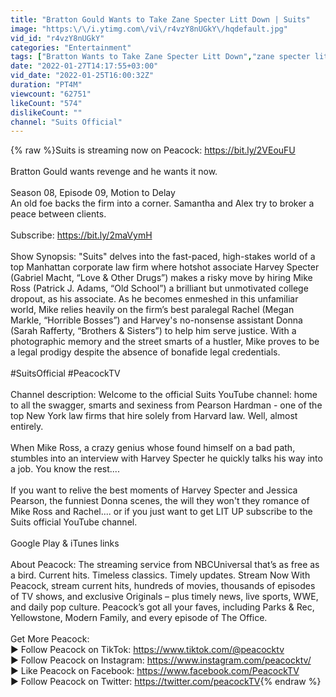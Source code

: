 ```yaml
---
title: "Bratton Gould Wants to Take Zane Specter Litt Down | Suits"
image: "https:\/\/i.ytimg.com\/vi\/r4vzY8nUGkY\/hqdefault.jpg"
vid_id: "r4vzY8nUGkY"
categories: "Entertainment"
tags: ["Bratton Wants to Take Zane Specter Litt Down","zane specter litt","suits bratton gould"]
date: "2022-01-27T14:17:55+03:00"
vid_date: "2022-01-25T16:00:32Z"
duration: "PT4M"
viewcount: "62751"
likeCount: "574"
dislikeCount: ""
channel: "Suits Official"
---
```

{% raw %}Suits is streaming now on Peacock: <a rel="nofollow" target="blank" href="https://bit.ly/2VEouFU">https://bit.ly/2VEouFU</a><br /><br />​Bratton Gould wants revenge and he wants it now.<br /><br />Season 08, Episode 09, Motion to Delay<br />An old foe backs the firm into a corner. Samantha and Alex try to broker a peace between clients.<br /><br />Subscribe: <a rel="nofollow" target="blank" href="https://bit.ly/2maVymH">https://bit.ly/2maVymH</a><br />​<br />Show Synopsis: &quot;Suits&quot; delves into the fast-paced, high-stakes world of a top Manhattan corporate law firm where hotshot associate Harvey Specter (Gabriel Macht, “Love &amp; Other Drugs”) makes a risky move by hiring Mike Ross (Patrick J. Adams, “Old School”) a brilliant but unmotivated college dropout, as his associate. As he becomes enmeshed in this unfamiliar world, Mike relies heavily on the firm’s best paralegal Rachel (Megan Markle, “Horrible Bosses”) and Harvey's no-nonsense assistant Donna (Sarah Rafferty, “Brothers &amp; Sisters”) to help him serve justice. With a photographic memory and the street smarts of a hustler, Mike proves to be a legal prodigy despite the absence of bonafide legal credentials.<br />​<br />#SuitsOfficial #PeacockTV ​<br /><br />Channel description:​ Welcome to the official Suits YouTube channel: home to all the swagger, smarts and sexiness from Pearson Hardman - one of the top New York law firms that hire solely from Harvard law. Well, almost entirely. <br /><br />When Mike Ross, a crazy genius whose found himself on a bad path, stumbles into an interview with Harvey Specter he quickly talks his way into a job. You know the rest....<br /><br />If you want to relive the best moments of Harvey Specter and Jessica Pearson, the funniest Donna scenes, the will they won't they romance of Mike Ross and Rachel.... or if you just want to get LIT UP subscribe to the Suits official YouTube channel.<br /><br />Google Play &amp; iTunes links​<br />​<br />About Peacock: The streaming service from NBCUniversal that’s as free as a bird. Current hits. Timeless classics. Timely updates. Stream Now With Peacock, stream current hits, hundreds of movies, thousands of episodes of TV shows, and exclusive Originals – plus timely news, live sports, WWE, and daily pop culture. Peacock’s got all your faves, including Parks &amp; Rec, Yellowstone, Modern Family, and every episode of The Office.​<br />​<br />Get More Peacock: ​<br />► Follow Peacock on TikTok: <a rel="nofollow" target="blank" href="https://www.tiktok.com/@peacocktv">https://www.tiktok.com/@peacocktv</a> ​<br />► Follow Peacock on Instagram: <a rel="nofollow" target="blank" href="https://www.instagram.com/peacocktv/">https://www.instagram.com/peacocktv/</a> ​<br />► Like Peacock on Facebook: <a rel="nofollow" target="blank" href="https://www.facebook.com/PeacockTV">https://www.facebook.com/PeacockTV</a> ​<br />► Follow Peacock on Twitter: <a rel="nofollow" target="blank" href="https://twitter.com/peacockTV​">https://twitter.com/peacockTV​</a>{% endraw %}
